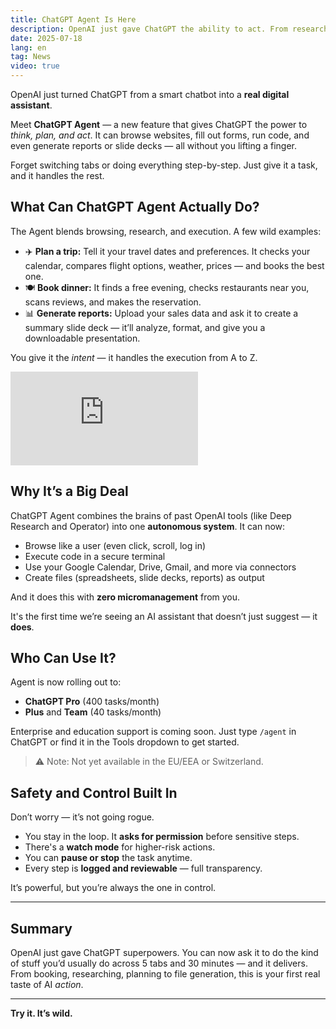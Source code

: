 ```yaml
---
title: ChatGPT Agent Is Here
description: OpenAI just gave ChatGPT the ability to act. From researching flights to booking dinner, it’s now a full-blown digital assistant.
date: 2025-07-18
lang: en
tag: News
video: true
---
```


OpenAI just turned ChatGPT from a smart chatbot into a **real digital assistant**.

Meet **ChatGPT Agent** — a new feature that gives ChatGPT the power to *think, plan, and act*. It can browse websites, fill out forms, run code, and even generate reports or slide decks — all without you lifting a finger.

Forget switching tabs or doing everything step-by-step. Just give it a task, and it handles the rest.

## What Can ChatGPT Agent Actually Do?

The Agent blends browsing, research, and execution. A few wild examples:

- ✈️ **Plan a trip:** Tell it your travel dates and preferences. It checks your calendar, compares flight options, weather, prices — and books the best one.
- 🍽️ **Book dinner:** It finds a free evening, checks restaurants near you, scans reviews, and makes the reservation.
- 📊 **Generate reports:** Upload your sales data and ask it to create a summary slide deck — it’ll analyze, format, and give you a downloadable presentation.

You give it the *intent* — it handles the execution from A to Z.

<div class="responsive-video">
  <iframe
    src="https://www.youtube.com/embed/2wzGS_WUZYQ?autoplay=1&mute=1&controls=0&loop=1&playlist=2wzGS_WUZYQ"
    title="ChatGPT agent demo"
    frameborder="0"
    allowfullscreen
  ></iframe>
</div>

## Why It’s a Big Deal

ChatGPT Agent combines the brains of past OpenAI tools (like Deep Research and Operator) into one **autonomous system**. It can now:

- Browse like a user (even click, scroll, log in)
- Execute code in a secure terminal
- Use your Google Calendar, Drive, Gmail, and more via connectors
- Create files (spreadsheets, slide decks, reports) as output

And it does this with **zero micromanagement** from you.

It's the first time we’re seeing an AI assistant that doesn’t just suggest — it **does**.

## Who Can Use It?

Agent is now rolling out to:

- **ChatGPT Pro** (400 tasks/month)
- **Plus** and **Team** (40 tasks/month)

Enterprise and education support is coming soon. Just type `/agent` in ChatGPT or find it in the Tools dropdown to get started.

> ⚠️ Note: Not yet available in the EU/EEA or Switzerland.

## Safety and Control Built In

Don’t worry — it’s not going rogue.

- You stay in the loop. It **asks for permission** before sensitive steps.
- There's a **watch mode** for higher-risk actions.
- You can **pause or stop** the task anytime.
- Every step is **logged and reviewable** — full transparency.

It’s powerful, but you’re always the one in control.

---

## Summary

OpenAI just gave ChatGPT superpowers. You can now ask it to do the kind of stuff you’d usually do across 5 tabs and 30 minutes — and it delivers. From booking, researching, planning to file generation, this is your first real taste of AI *action*.

---

**Try it. It’s wild.**
